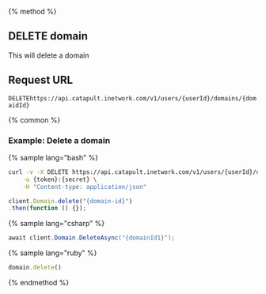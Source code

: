 {% method %}

## DELETE domain
This will delete a domain

## Request URL

<code class="delete">DELETE</code>`https://api.catapult.inetwork.com/v1/users/{userId}/domains/{domaidId}`

{% common %}

### Example: Delete a domain

{% sample lang="bash" %}

```bash
curl -v -X DELETE https://api.catapult.inetwork.com/v1/users/{userId}/domains/{domain-id} \
	-u {token}:{secret} \
	-H "Content-type: application/json"
```

```js
client.Domain.delete("{domain-id}")
.then(function () {});
```

{% sample lang="csharp" %}

```csharp
await client.Domain.DeleteAsync("{domainId1}");
```

{% sample lang="ruby" %}

```ruby
domain.delete()
```

{% endmethod %}

